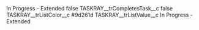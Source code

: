 <?xml version="1.0" encoding="UTF-8"?>
<CustomMetadata xmlns="http://soap.sforce.com/2006/04/metadata" xmlns:xsi="http://www.w3.org/2001/XMLSchema-instance" xmlns:xsd="http://www.w3.org/2001/XMLSchema">
    <label>In Progress - Extended</label>
    <protected>false</protected>
    <values>
        <field>TASKRAY__trCompletesTask__c</field>
        <value xsi:type="xsd:boolean">false</value>
    </values>
    <values>
        <field>TASKRAY__trListColor__c</field>
        <value xsi:type="xsd:string">#9d261d</value>
    </values>
    <values>
        <field>TASKRAY__trListValue__c</field>
        <value xsi:type="xsd:string">In Progress - Extended</value>
    </values>
</CustomMetadata>
